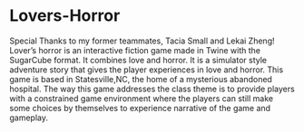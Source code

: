 # Lovers-Horror
Special Thanks to my former teammates, Tacia Small and Lekai Zheng!
Lover’s horror is an interactive fiction game made in Twine with the SugarCube format. It combines love and horror. It is a simulator style adventure story that gives the player experiences in love and horror. This game is based in Statesville,NC, the home of a mysterious abandoned hospital. The way this game addresses the class theme is to provide players with a constrained game environment where the players can still make some choices by themselves to experience narrative of the game and gameplay.
